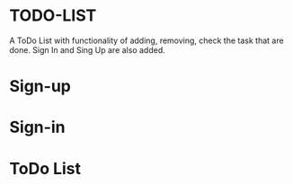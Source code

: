 # TODO-LIST
A ToDo List with functionality of adding, removing, check the task that are done. Sign In and Sing Up are also added.

# Sign-up

# Sign-in

# ToDo List

